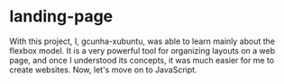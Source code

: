 # landing-page

With this project, I, gcunha-xubuntu, was able to learn mainly about the flexbox model. It is a very powerful tool for organizing layouts on a web page, and once I understood its concepts, it was much easier for me to create websites. Now, let's move on to JavaScript.